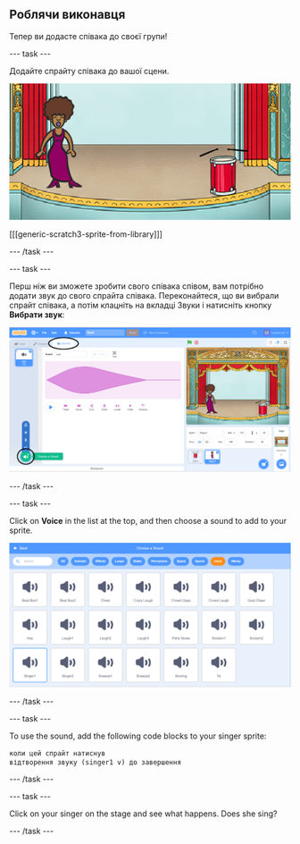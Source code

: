 ## Роблячи виконавця

Тепер ви додасте співака до своєї групи!

\--- task \---

Додайте спрайту співака до вашої сцени.

![скріншот](images/band-singer-mic.png)

[[[generic-scratch3-sprite-from-library]]]

\--- /task \---

\--- task \---

Перш ніж ви зможете зробити свого співака співом, вам потрібно додати звук до свого спрайта співака. Переконайтеся, що ви вибрали спрайт співака, а потім клацніть на вкладці Звуки і натисніть кнопку **Вибрати звук**:

![screenshot](images/band-import-sound-annotated.png)

\--- /task \---

\--- task \---

Click on **Voice** in the list at the top, and then choose a sound to add to your sprite.

![screenshot](images/band-choose-sound.png)

\--- /task \---

\--- task \---

To use the sound, add the following code blocks to your singer sprite:

```blocks3
коли цей спрайт натиснув
відтворення звуку (singer1 v) до завершення
```

\--- /task \---

\--- task \---

Click on your singer on the stage and see what happens. Does she sing?

\--- /task \---
